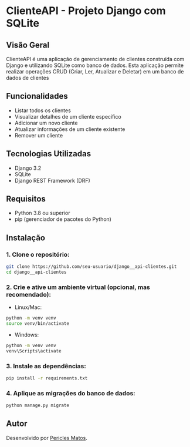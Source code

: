 # ClienteAPI - Projeto Django com SQLite

## Visão Geral

ClienteAPI é uma aplicação de gerenciamento de clientes construída com Django e utilizando SQLite como banco de dados. Esta aplicação permite realizar operações CRUD (Criar, Ler, Atualizar e Deletar) em um banco de dados de clientes

## Funcionalidades

- Listar todos os clientes
- Visualizar detalhes de um cliente específico
- Adicionar um novo cliente
- Atualizar informações de um cliente existente
- Remover um cliente

## Tecnologias Utilizadas

- Django 3.2
- SQLite
- Django REST Framework (DRF)

## Requisitos

- Python 3.8 ou superior
- pip (gerenciador de pacotes do Python)

## Instalação

### 1. Clone o repositório:

```bash
git clone https://github.com/seu-usuario/django__api-clientes.git
cd django__api-clientes
```

### 2. Crie e ative um ambiente virtual (opcional, mas recomendado):

- Linux/Mac:
  
```bash
python -m venv venv
source venv/bin/activate
```

- Windows:
  
```bash
python -m venv venv
venv\Scripts\activate
```

### 3. Instale as dependências:

```bash
pip install -r requirements.txt
```

### 4. Aplique as migrações do banco de dados:

```bash
python manage.py migrate
```

## Autor

Desenvolvido por [Pericles Matos](https://www.linkedin.com/in/periclesm/).
